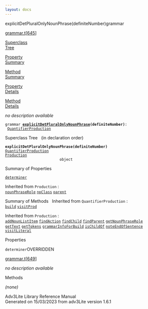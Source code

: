 ```yaml
---
layout: docs
---
```

<span class="title">explicitDetPluralOnlyNounPhrase(definiteNumber)</span><span class="type">grammar</span>

[grammar.t](../file/grammar.t.html)\[[645](../source/grammar.t.html#645)\]

[Superclass  
Tree](#_SuperClassTree_)

[Property  
Summary](#_PropSummary_)

[Method  
Summary](#_MethodSummary_)

[Property  
Details](#_Properties_)

[Method  
Details](#_Methods_)



*no description available*

`grammar `**[`explicitDetPluralOnlyNounPhrase`](../object/explicitDetPluralOnlyNounPhrase.html)`(definiteNumber)`**` :   `[`QuantifierProduction`](../object/QuantifierProduction.html)



<span id="_SuperClassTree_"></span>



<span class="hdln">Superclass Tree</span>   (in declaration order)



**`explicitDetPluralOnlyNounPhrase(definiteNumber)`**  
[`QuantifierProduction`](../object/QuantifierProduction.html)  
[`Production`](../object/Production.html)  
`                         object`  
<span id="_PropSummary_"></span>



<span class="hdln">Summary of Properties</span>  



[`determiner`](#determiner)



Inherited from `Production` :  
[`nounPhraseRole`](../object/Production.html#nounPhraseRole) [`npClass`](../object/Production.html#npClass) [`parent`](../object/Production.html#parent)

<span id="_MethodSummary_"></span>



<span class="hdln">Summary of Methods</span>  
Inherited from `QuantifierProduction` :  
[`build`](../object/QuantifierProduction.html#build) [`visitProd`](../object/QuantifierProduction.html#visitProd)

Inherited from `Production` :  
[`addNounListItem`](../object/Production.html#addNounListItem) [`findAction`](../object/Production.html#findAction) [`findChild`](../object/Production.html#findChild) [`findParent`](../object/Production.html#findParent) [`getNounPhraseRole`](../object/Production.html#getNounPhraseRole) [`getText`](../object/Production.html#getText) [`getTokens`](../object/Production.html#getTokens) [`grammarInfoForBuild`](../object/Production.html#grammarInfoForBuild) [`isChildOf`](../object/Production.html#isChildOf) [`noteEndOfSentence`](../object/Production.html#noteEndOfSentence) [`visitLiteral`](../object/Production.html#visitLiteral)

<span id="_Properties_"></span>



<span class="hdln">Properties</span>  



<span id="determiner"></span>

`determiner`<span class="rem">OVERRIDDEN</span>

[grammar.t](../file/grammar.t.html)\[[649](../source/grammar.t.html#649)\]



*no description available*



<span id="_Methods_"></span>



<span class="hdln">Methods</span>  



*(none)*



Adv3Lite Library Reference Manual  
Generated on 15/03/2023 from adv3Lite version 1.6.1


